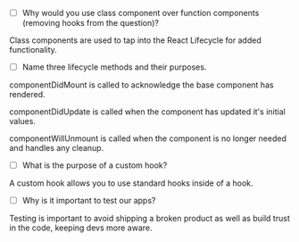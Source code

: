 - [ ] Why would you use class component over function components (removing hooks from the question)?

Class components are used to tap into the React Lifecycle for added functionality.

- [ ] Name three lifecycle methods and their purposes.

componentDidMount is called to acknowledge the base component has rendered.

componentDidUpdate is called when the component has updated it's initial values.

componentWillUnmount is called when the component is no longer needed and handles any cleanup.


- [ ] What is the purpose of a custom hook?

A custom hook allows you to use standard hooks inside of a hook.

- [ ] Why is it important to test our apps?

Testing is important to avoid shipping a broken product as well as build trust in the code, keeping devs more aware.